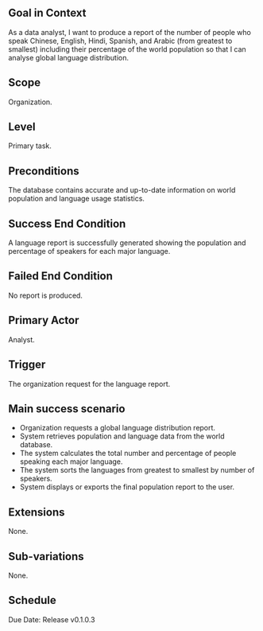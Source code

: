 ## Goal in Context
As a data analyst, I want to produce a report of the number of people who speak
Chinese, English, Hindi, Spanish, and Arabic (from greatest to smallest)
including their percentage of the world population so that I can analyse global language distribution.

## Scope
Organization.

## Level
Primary task.

## Preconditions
The database contains accurate and up-to-date information on world population and language usage statistics.

## Success End Condition
A language report is successfully generated showing the population and percentage of speakers for each major language.

## Failed End Condition
No report is produced.

## Primary Actor
Analyst.

## Trigger
The organization request for the language report.

## Main success scenario
- Organization requests a global language distribution report.
- System retrieves population and language data from the world database.
- The system calculates the total number and percentage of people speaking each major language.
- The system sorts the languages from greatest to smallest by number of speakers.
- System displays or exports the final population report to the user.

## Extensions
None.

## Sub-variations
None.

## Schedule
Due Date: Release v0.1.0.3